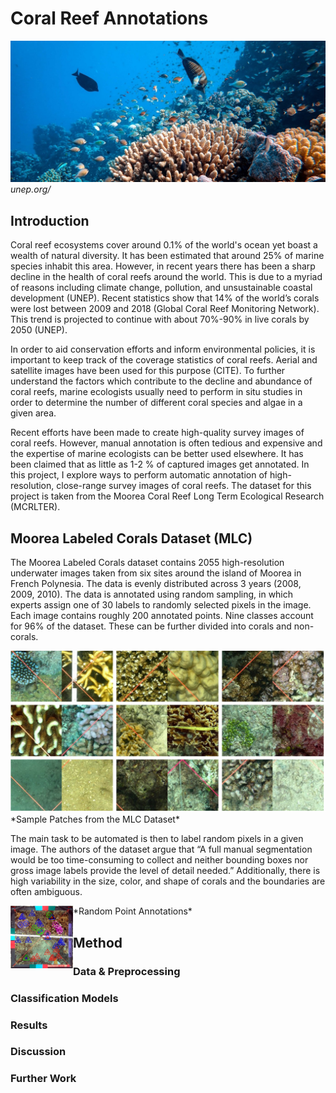 # Coral Reef Annotations

![coral_generic](docs/assets/coral_intro_unep.jpeg)
*unep.org/*

## Introduction
Coral reef ecosystems cover around 0.1% of the world's ocean yet boast a wealth of natural diversity. It has been estimated that around 25% of marine species inhabit this area. However, in recent years there has been a sharp decline in the health of coral reefs around the world. This is due to a myriad of reasons including climate change, pollution, and unsustainable coastal development (UNEP). Recent statistics show that 14% of the world’s corals were lost between 2009 and 2018 (Global Coral Reef Monitoring Network). This trend is projected to continue with about 70%-90% in live corals by 2050 (UNEP). 

In order to aid conservation efforts and inform environmental policies, it is important to keep track of the coverage statistics of coral reefs. Aerial and satellite images have been used for this purpose (CITE). To further understand the factors which contribute to the decline and abundance of coral reefs, marine ecologists usually need to perform in situ studies in order to determine the number of different coral species and algae in a given area. 

Recent efforts have been made to create high-quality survey images of coral reefs. However, manual annotation is often tedious and expensive and the expertise of marine ecologists can be better used elsewhere. It has been claimed that as little as 1-2 % of captured images get annotated. In this project, I explore ways to perform automatic annotation of high-resolution, close-range survey images of coral reefs. The dataset for this project is taken from the Moorea Coral Reef Long Term Ecological Research (MCRLTER). 

## Moorea Labeled Corals Dataset (MLC)

The Moorea Labeled Corals dataset contains 2055 high-resolution underwater images taken from six sites around the island of Moorea in French Polynesia. The data is evenly distributed across 3 years (2008, 2009, 2010).  The data is annotated using random sampling, in which experts assign one of 30 labels to randomly selected pixels in the image. Each image contains roughly 200 annotated points. Nine classes account for 96% of the dataset. These can be further divided into corals and non-corals.


<img src="docs/assets/sample_patches.png" alt="sample_patches">
*Sample Patches from the MLC Dataset*


The main task to be automated is then to label random pixels in a given image. The authors of the dataset argue that “A full manual segmentation would be too time-consuming to collect and neither bounding boxes nor gross image labels provide the level of detail needed.” Additionally, there is high variability in the size, color, and shape of corals and the boundaries are often ambiguous. 


<img align="left" src="docs/assets/sample_anno.png" alt="sample_anno" width="100" height="100">
*Random Point Annotations*

## Method

### Data & Preprocessing

### Classification Models

### Results

### Discussion

### Further Work 


